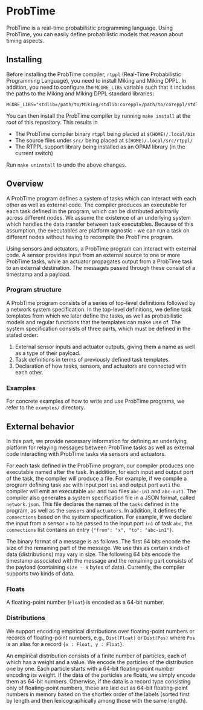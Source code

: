 # ProbTime

ProbTime is a real-time probabilistic programming language. Using ProbTime, you can easily define probabilistic models that reason about timing aspects.

## Installing

Before installing the ProbTime compiler, `rtppl` (Real-Time Probabilistic Programming Language), you need to install Miking and Miking DPPL. In addition, you need to configure the `MCORE_LIBS` variable such that it includes the paths to the Miking and Miking DPPL standard libraries:
```
MCORE_LIBS="stdlib=/path/to/Miking/stdlib:coreppl=/path/to/coreppl/stdlib"
```

You can then install the ProbTime compiler by running `make install` at the root of this repository. This results in

* The ProbTime compiler binary `rtppl` being placed at `$(HOME)/.local/bin`
* The source files under `src/` being placed at `$(HOME)/.local/src/rtppl/`
* The RTPPL support library being installed as an OPAM library (in the current switch)

Run `make uninstall` to undo the above changes.

## Overview

A ProbTime program defines a system of tasks which can interact with each other as well as external code. The compiler produces an executable for each task defined in the program, which can be distributed arbitrarily across different nodes. We assume the existence of an underlying system which handles the data transfer between task executables. Because of this assumption, the executables are platform agnostic - we can run a task on different nodes without having to recompile the ProbTime program.

Using sensors and actuators, a ProbTime program can interact with external code. A sensor provides input from an external source to one or more ProbTime tasks, while an actuator propagates output from a ProbTime task to an external destination. The messages passed through these consist of a timestamp and a payload.

### Program structure

A ProbTime program consists of a series of top-level definitions followed by a network system specification. In the top-level definitions, we define task templates from which we later define the tasks, as well as probabilistic models and regular functions that the templates can make use of. The system specification consists of three parts, which must be defined in the stated order:

1. External sensor inputs and actuator outputs, giving them a name as well as a type of their payload.
2. Task definitions in terms of previously defined task templates.
3. Declaration of how tasks, sensors, and actuators are connected with each other.

### Examples

For concrete examples of how to write and use ProbTime programs, we refer to the `examples/` directory.

## External behavior

In this part, we provide necessary information for defining an underlying platform for relaying messages between ProbTime tasks as well as external code interacting with ProbTime tasks via sensors and actuators.

For each task defined in the ProbTime program, our compiler produces one executable named after the task. In addition, for each input and output port of the task, the compiler will produce a file. For example, if we compile a program defining task `abc` with input port `in1` and output port `out1` the compiler will emit an executable `abc` and two files `abc-in1` and `abc-out1`. The compiler also generates a system specification file in a JSON format, called `network.json`. This file declares the names of the `tasks` defined in the program, as well as the `sensors` and `actuators`. In addition, it defines the `connections` based on the system specification. For example, if we declare the input from a sensor `x` to be passed to the input port `in1` of task `abc`, the `connections` list contains an entry `{"from": "x", "to": "abc-in1"}`.

The binary format of a message is as follows. The first 64 bits encode the size of the remaining part of the message. We use this as certain kinds of data (distributions) may vary in size. The following 64 bits encode the timestamp associated with the message and the remaining part consists of the payload (containing `size - 8` bytes of data). Currently, the compiler supports two kinds of data.

### Floats

A floating-point number (`Float`) is encoded as a 64-bit number.

### Distributions

We support encoding empirical distributions over floating-point numbers or records of floating-point numbers, e.g., `Dist(Float)` or `Dist(Pos)` where `Pos` is an alias for a record `{x : Float, y : Float}`.

An empirical distribution consists of a finite number of particles, each of which has a weight and a value. We encode the particles of the distribution one by one. Each particle starts with a 64-bit floating-point number encoding its weight. If the data of the particles are floats, we simply encode them as 64-bit numbers. Otherwise, if the data is a record type consisting only of floating-point numbers, these are laid out as 64-bit floating-point numbers in memory based on the shortlex order of the labels (sorted first by length and then lexicographically among those with the same length).
